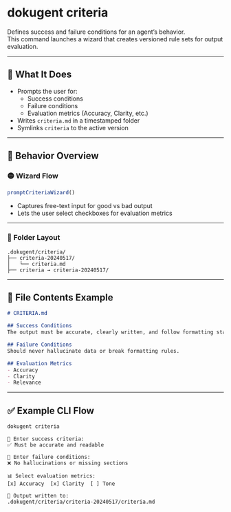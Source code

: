 # dokugent criteria

Defines success and failure conditions for an agent’s behavior.  
This command launches a wizard that creates versioned rule sets for output evaluation.

---

## 🔧 What It Does

- Prompts the user for:
  - Success conditions
  - Failure conditions
  - Evaluation metrics (Accuracy, Clarity, etc.)
- Writes `criteria.md` in a timestamped folder
- Symlinks `criteria` to the active version

---

## 🧪 Behavior Overview

### 🟡 Wizard Flow

```ts
promptCriteriaWizard()
```

- Captures free-text input for good vs bad output
- Lets the user select checkboxes for evaluation metrics

---

### 📁 Folder Layout

```plaintext
.dokugent/criteria/
├── criteria-20240517/
│   └── criteria.md
├── criteria → criteria-20240517/
```

---

## 📝 File Contents Example

```md
# CRITERIA.md

## Success Conditions
The output must be accurate, clearly written, and follow formatting standards.

## Failure Conditions
Should never hallucinate data or break formatting rules.

## Evaluation Metrics
- Accuracy
- Clarity
- Relevance
```

---

## ✅ Example CLI Flow

```bash
dokugent criteria
```

```plaintext
📝 Enter success criteria:
✅ Must be accurate and readable

🚫 Enter failure conditions:
❌ No hallucinations or missing sections

📊 Select evaluation metrics:
[x] Accuracy  [x] Clarity  [ ] Tone

📁 Output written to:
.dokugent/criteria/criteria-20240517/criteria.md
```
